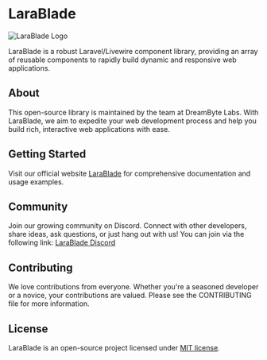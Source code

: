 # LaraBlade

![LaraBlade Logo](https://larablade.com/img/Thumbnail_web.png)

LaraBlade is a robust Laravel/Livewire component library, providing an array of reusable components to rapidly build dynamic and responsive web applications.

## About

This open-source library is maintained by the team at DreamByte Labs. With LaraBlade, we aim to expedite your web development process and help you build rich, interactive web applications with ease.

## Getting Started

Visit our official website [LaraBlade](https://larablade.com/) for comprehensive documentation and usage examples.

## Community

Join our growing community on Discord. Connect with other developers, share ideas, ask questions, or just hang out with us! You can join via the following link: [LaraBlade Discord](https://larablade.com/discord)

## Contributing

We love contributions from everyone. Whether you're a seasoned developer or a novice, your contributions are valued. Please see the CONTRIBUTING file for more information.

## License

LaraBlade is an open-source project licensed under [MIT license](LICENSE).
